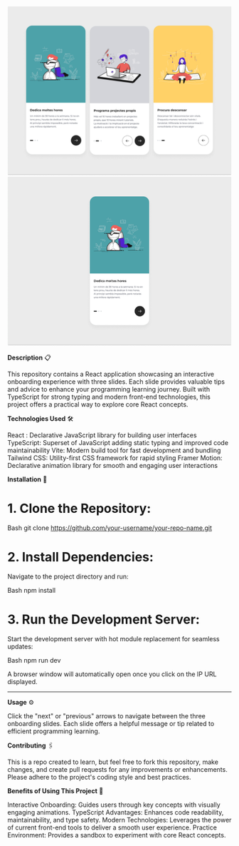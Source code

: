 ![Imagen del proyecto](public/images/image-all-cards.png) 
![Imagen del proyecto](public/images/image-single-card.png)

**Description** 📋

This repository contains a React application showcasing an interactive onboarding experience with three slides. Each slide provides valuable tips and advice to enhance your programming learning journey. Built with TypeScript for strong typing and modern front-end technologies, this project offers a practical way to explore core React concepts.

**Technologies Used** 🛠️


React : Declarative JavaScript library for building user interfaces
TypeScript: Superset of JavaScript adding static typing and improved code maintainability
Vite: Modern build tool for fast development and bundling
Tailwind CSS: Utility-first CSS framework for rapid styling
Framer Motion: Declarative animation library for smooth and engaging user interactions

**Installation** 🔧 

# 1. Clone the Repository:

Bash
git clone https://github.com/your-username/your-repo-name.git

# 2. Install Dependencies:

Navigate to the project directory and run:

Bash
npm install

# 3. Run the Development Server:

Start the development server with hot module replacement for seamless updates:

Bash
npm run dev

A browser window will automatically open once you click on the IP URL displayed.

*********************************************************************************************************************************************************************************************************************

**Usage** ⚙️

Click the "next" or "previous" arrows to navigate between the three onboarding slides. Each slide offers a helpful message or tip related to efficient programming learning.

**Contributing** 🖇️

This is a repo created to learn, but feel free to fork this repository, make changes, and create pull requests for any improvements or enhancements. Please adhere to the project's coding style and best practices.

**Benefits of Using This Project** 🚀

Interactive Onboarding: Guides users through key concepts with visually engaging animations.
TypeScript Advantages: Enhances code readability, maintainability, and type safety.
Modern Technologies: Leverages the power of current front-end tools to deliver a smooth user experience.
Practice Environment: Provides a sandbox to experiment with core React concepts.

